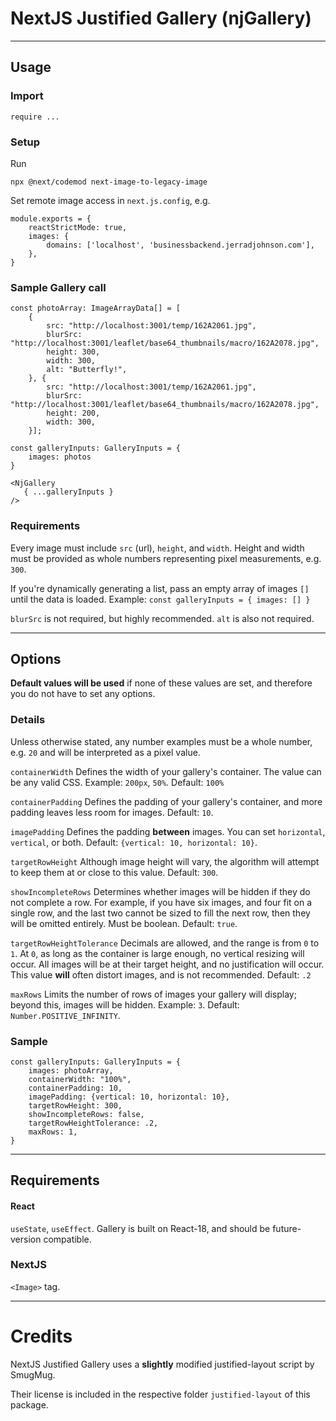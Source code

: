 # NextJS Justified Gallery (njGallery)
***
## Usage

### Import

```require ...```


### Setup

Run

```npx @next/codemod next-image-to-legacy-image```

Set remote image access in `next.js.config`, e.g. 

```
module.exports = {
    reactStrictMode: true,
    images: {
        domains: ['localhost', 'businessbackend.jerradjohnson.com'],
    },
}
```

### Sample Gallery call

```
const photoArray: ImageArrayData[] = [
    {
        src: "http://localhost:3001/temp/162A2061.jpg",
        blurSrc: "http://localhost:3001/leaflet/base64_thumbnails/macro/162A2078.jpg",
        height: 300,
        width: 300,
        alt: "Butterfly!",
    }, {
        src: "http://localhost:3001/temp/162A2061.jpg",
        blurSrc: "http://localhost:3001/leaflet/base64_thumbnails/macro/162A2078.jpg",
        height: 200,
        width: 300,
    }];

const galleryInputs: GalleryInputs = {
    images: photos
}
```

```
<NjGallery
   { ...galleryInputs }
/>
```

### Requirements

Every image must include `src` (url), `height`, and `width`. Height and width must be provided as whole numbers representing pixel measurements, e.g. `300`.

If you're dynamically generating a list, pass an empty array of images `[]` until the data is loaded. Example: `const galleryInputs = { images: [] }`

`blurSrc` is not required, but highly recommended. `alt` is also not required.

***

## Options

**Default values will be used** if none of these values are set, and therefore you do not have to set any options.

### Details
Unless otherwise stated, any number examples must be a whole number, e.g. `20` and will be interpreted as a pixel value.

`containerWidth` Defines the width of your gallery's container. The value can be any valid CSS. Example: `200px`, `50%`. Default: `100%`

`containerPadding` Defines the padding of your gallery's container, and more padding leaves less room for images. Default: `10`.

`imagePadding` Defines the padding **between** images. You can set `horizontal`, `vertical`, or both. Default: `{vertical: 10, horizontal: 10}`.

`targetRowHeight` Although image height will vary, the algorithm will attempt to keep them at or close to this value. Default: `300`.

`showIncompleteRows` Determines whether images will be hidden if they do not complete a row. For example, if you have six images, and four fit on a single row, and the last two cannot be sized to fill the next row, then they will be omitted entirely. Must be boolean. Default: `true`.

`targetRowHeightTolerance` Decimals are allowed, and the range is from `0` to `1`. At `0`, as long as the container is large enough, no vertical resizing will occur. All images will be at their target height, and no justification will occur. This value **will** often distort images, and is not recommended. Default: `.2`

`maxRows` Limits the number of rows of images your gallery will display; beyond this, images will be hidden. Example: `3`. Default: `Number.POSITIVE_INFINITY`.


### Sample
```
const galleryInputs: GalleryInputs = {
    images: photoArray, 
    containerWidth: "100%",
    containerPadding: 10,
    imagePadding: {vertical: 10, horizontal: 10},
    targetRowHeight: 300,
    showIncompleteRows: false,
    targetRowHeightTolerance: .2,
    maxRows: 1,
}
```

***
## Requirements

#### React

`useState`, `useEffect`. Gallery is built on React-18, and should be future-version compatible.

### NextJS

`<Image>` tag.

***

# Credits

NextJS Justified Gallery uses a **slightly** modified justified-layout script by SmugMug.

Their license is included in the respective folder `justified-layout` of this package.